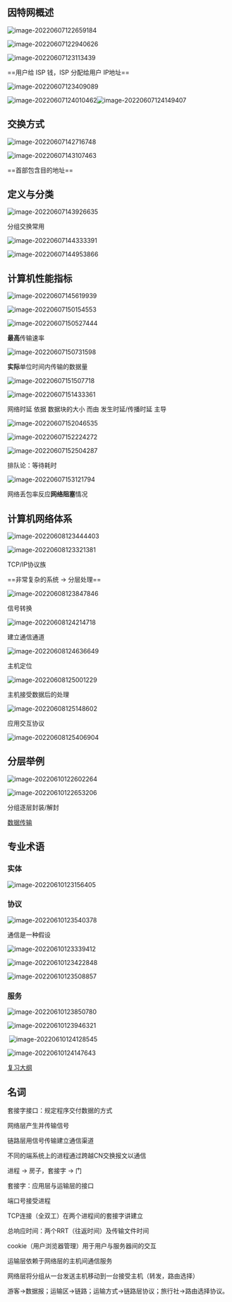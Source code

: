 ## 因特网概述

![image-20220607122659184](C:\Users\Administrator\AppData\Roaming\Typora\typora-user-images\image-20220607122659184.png)



![image-20220607122940626](C:\Users\Administrator\AppData\Roaming\Typora\typora-user-images\image-20220607122940626.png)



![image-20220607123113439](C:\Users\Administrator\AppData\Roaming\Typora\typora-user-images\image-20220607123113439.png)

==用户给 ISP 钱，ISP 分配给用户 IP地址==



![image-20220607123409089](C:\Users\Administrator\AppData\Roaming\Typora\typora-user-images\image-20220607123409089.png)



![image-20220607124010462](C:\Users\Administrator\AppData\Roaming\Typora\typora-user-images\image-20220607124010462.png)![image-20220607124149407](C:\Users\Administrator\AppData\Roaming\Typora\typora-user-images\image-20220607124149407.png)

## 交换方式

![image-20220607142716748](C:\Users\Administrator\AppData\Roaming\Typora\typora-user-images\image-20220607142716748.png)



![image-20220607143107463](C:\Users\Administrator\AppData\Roaming\Typora\typora-user-images\image-20220607143107463.png)

==首部包含目的地址== 



## 定义与分类

![image-20220607143926635](C:\Users\Administrator\AppData\Roaming\Typora\typora-user-images\image-20220607143926635.png)

分组交换常用



![image-20220607144333391](C:\Users\Administrator\AppData\Roaming\Typora\typora-user-images\image-20220607144333391.png)



![image-20220607144953866](C:\Users\Administrator\AppData\Roaming\Typora\typora-user-images\image-20220607144953866.png)



## 计算机性能指标

![image-20220607145619939](C:\Users\Administrator\AppData\Roaming\Typora\typora-user-images\image-20220607145619939.png)

![image-20220607150154553](C:\Users\Administrator\AppData\Roaming\Typora\typora-user-images\image-20220607150154553.png)



![image-20220607150527444](C:\Users\Administrator\AppData\Roaming\Typora\typora-user-images\image-20220607150527444.png)

**最高**传输速率



![image-20220607150731598](C:\Users\Administrator\AppData\Roaming\Typora\typora-user-images\image-20220607150731598.png)

**实际**单位时间内传输的数据量



![image-20220607151507718](C:\Users\Administrator\AppData\Roaming\Typora\typora-user-images\image-20220607151507718.png)

![image-20220607151433361](C:\Users\Administrator\AppData\Roaming\Typora\typora-user-images\image-20220607151433361.png)

网络时延 依据 数据块的大小 而由 发生时延/传播时延 主导



![image-20220607152046535](C:\Users\Administrator\AppData\Roaming\Typora\typora-user-images\image-20220607152046535.png)



![image-20220607152224272](C:\Users\Administrator\AppData\Roaming\Typora\typora-user-images\image-20220607152224272.png)



![image-20220607152504287](C:\Users\Administrator\AppData\Roaming\Typora\typora-user-images\image-20220607152504287.png)

排队论：等待耗时



![image-20220607153121794](C:\Users\Administrator\AppData\Roaming\Typora\typora-user-images\image-20220607153121794.png)

网络丢包率反应**网络阻塞**情况



## 计算机网络体系

![image-20220608123444403](C:\Users\Administrator\AppData\Roaming\Typora\typora-user-images\image-20220608123444403.png)



![image-20220608123321381](C:\Users\Administrator\AppData\Roaming\Typora\typora-user-images\image-20220608123321381.png)

TCP/IP协议族



==非常复杂的系统 -> 分层处理==

![image-20220608123847846](C:\Users\Administrator\AppData\Roaming\Typora\typora-user-images\image-20220608123847846.png)

信号转换



![image-20220608124214718](C:\Users\Administrator\AppData\Roaming\Typora\typora-user-images\image-20220608124214718.png)

建立通信通道



![image-20220608124636649](C:\Users\Administrator\AppData\Roaming\Typora\typora-user-images\image-20220608124636649.png)

主机定位



![image-20220608125001229](C:\Users\Administrator\AppData\Roaming\Typora\typora-user-images\image-20220608125001229.png)

主机接受数据后的处理



![image-20220608125148602](C:\Users\Administrator\AppData\Roaming\Typora\typora-user-images\image-20220608125148602.png)

应用交互协议



![image-20220608125406904](C:\Users\Administrator\AppData\Roaming\Typora\typora-user-images\image-20220608125406904.png)



## 分层举例

![image-20220610122602264](C:\Users\Administrator\AppData\Roaming\Typora\typora-user-images\image-20220610122602264.png)

![image-20220610122653206](C:\Users\Administrator\AppData\Roaming\Typora\typora-user-images\image-20220610122653206.png)

 分组逐层封装/解封



[数据传输](https://www.bilibili.com/video/BV1x4411d7HU?p=9&t=397.3)



## 专业术语

### 实体

![image-20220610123156405](C:\Users\Administrator\AppData\Roaming\Typora\typora-user-images\image-20220610123156405.png)



### 协议

![image-20220610123540378](C:\Users\Administrator\AppData\Roaming\Typora\typora-user-images\image-20220610123540378.png)

通信是一种假设



![image-20220610123339412](C:\Users\Administrator\AppData\Roaming\Typora\typora-user-images\image-20220610123339412.png)

![image-20220610123422848](C:\Users\Administrator\AppData\Roaming\Typora\typora-user-images\image-20220610123422848.png)

![image-20220610123508857](C:\Users\Administrator\AppData\Roaming\Typora\typora-user-images\image-20220610123508857.png)



### 服务

![image-20220610123850780](C:\Users\Administrator\AppData\Roaming\Typora\typora-user-images\image-20220610123850780.png)

![image-20220610123946321](C:\Users\Administrator\AppData\Roaming\Typora\typora-user-images\image-20220610123946321.png)

​     ![image-20220610124128545](C:\Users\Administrator\AppData\Roaming\Typora\typora-user-images\image-20220610124128545.png)

![image-20220610124147643](C:\Users\Administrator\AppData\Roaming\Typora\typora-user-images\image-20220610124147643.png)



[复习大纲](https://www.bilibili.com/video/BV1x4411d7HU?p=11&t=11.9)



## 名词

套接字接口：规定程序交付数据的方式

网络层产生并传输信号

链路层用信号传输建立通信渠道

不同的端系统上的进程通过跨越CN交换报文以通信

进程 -> 房子，套接字 -> 门

套接字：应用层与运输层的接口

端口号接受进程

TCP连接（全双工）在两个进程间的套接字讲建立

总响应时间：两个RRT（往返时间）及传输文件时间

cookie（用户浏览器管理）用于用户与服务器间的交互

运输层依赖于网络层的主机间通信服务

网络层将分组从一台发送主机移动到一台接受主机（转发，路由选择）

游客->数据报；运输区->链路；运输方式->链路层协议；旅行社->路由选择协议。

























